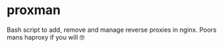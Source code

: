 # proxman
Bash script to add, remove and manage reverse proxies in nginx. Poors mans haproxy if you will 🤓
